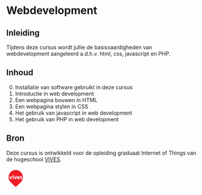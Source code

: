 # Webdevelopment

## Inleiding

Tijdens deze cursus wordt jullie de basisvaardigheden van webdevelopment aangeleerd a.d.h.v. html, css, javascript en PHP.

## Inhoud

0. Installatie van software gebruikt in deze cursus
1. Introductie in web development
2. Een webpagina bouwen in HTML
3. Een webpagina stylen in CSS
4. Het gebruik van javascript in web development
5. Het gebruik van PHP in web development

## Bron

Deze cursus is ontwikkeld voor de opleiding graduaat Internet of Things van de hogeschool [VIVES](https://www.vives.be/nl/opleidingen/industriële-wetenschappen-en-technologie/graduaat-internet-of-things).

![download](./assets/afbeelding1.png)




